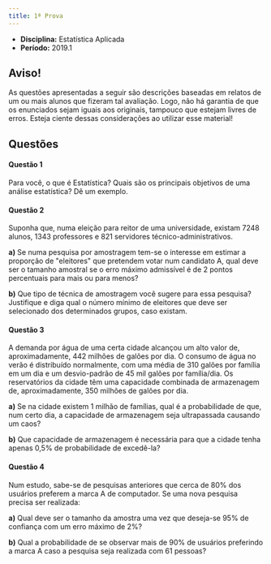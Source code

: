 ```yaml
---
title: 1ª Prova
---
```


- **Disciplina:** Estatística Aplicada
- **Período:** 2019.1

## Aviso!

As questões apresentadas a seguir são descrições baseadas em relatos de um ou mais alunos que fizeram tal avaliação. Logo, não há garantia de que os enunciados sejam iguais aos originais, tampouco que estejam livres de erros. Esteja ciente dessas considerações ao utilizar esse material!

## Questões

#### Questão 1 

Para você, o que é Estatística? Quais são os principais objetivos de uma análise estatística? Dê um exemplo.

#### Questão 2 

Suponha que, numa eleição para reitor de uma universidade, existam 7248 alunos, 1343 professores e 821 servidores técnico-administrativos.

**a)** Se numa pesquisa por amostragem tem-se o interesse em estimar a proporção de "eleitores" que pretendem votar num candidato A, qual deve ser o tamanho amostral se o erro máximo admissível é de 2 pontos percentuais para mais ou para menos?

**b)** Que tipo de técnica de amostragem você sugere para essa pesquisa? Justifique e diga qual o número mínimo de eleitores que deve ser selecionado dos determinados grupos, caso existam.

#### Questão 3 

A demanda por água de uma certa cidade alcançou um alto valor de, aproximadamente, 442 milhões de galões por dia. O consumo de água no verão é distribuído normalmente, com uma média de 310 galões por família em um dia e um desvio-padrão de 45 mil galões por família/dia. Os reservatórios da cidade têm uma capacidade combinada de armazenagem de, aproximadamente, 350 milhões de galões por dia.

**a)** Se na cidade existem 1 milhão de famílias, qual é a probabilidade de que, num certo dia, a capacidade de armazenagem seja ultrapassada causando um caos?

**b)** Que capacidade de armazenagem é necessária para que a cidade tenha apenas 0,5% de probabilidade de excedê-la?

#### Questão 4 

Num estudo, sabe-se de pesquisas anteriores que cerca de 80% dos usuários preferem a marca A de computador. Se uma nova pesquisa precisa ser realizada:

**a)** Qual deve ser o tamanho da amostra uma vez que deseja-se 95% de confiança com um erro máximo de 2%?

**b)** Qual a probabilidade de se observar mais de 90% de usuários preferindo a marca A caso a pesquisa seja realizada com 61 pessoas?
